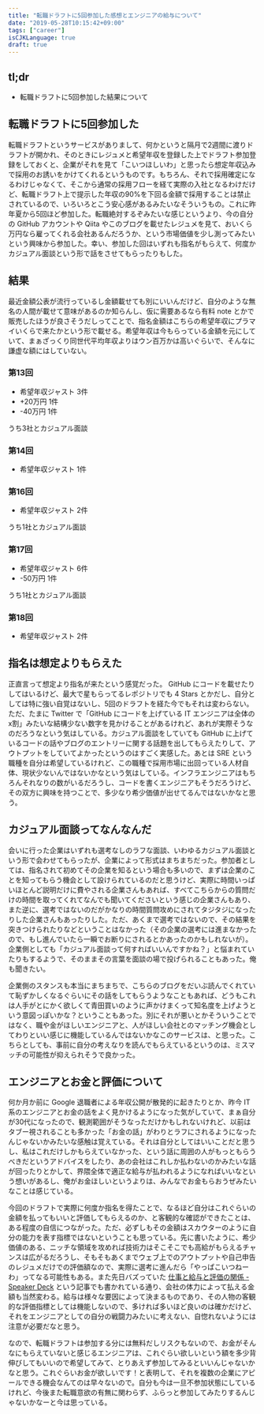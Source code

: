 ```yaml
---
title: "転職ドラフトに5回参加した感想とエンジニアの給与について"
date: "2019-05-28T10:15:42+09:00"
tags: ["career"]
isCJKLanguage: true
draft: true
---
```


## tl;dr

* 転職ドラフトに5回参加した結果について

## 転職ドラフトに5回参加した

転職ドラフトというサービスがありまして、何かというと隔月で2週間に渡りドラフトが開かれ、そのときにレジュメと希望年収を登録した上でドラフト参加登録をしておくと、企業がそれを見て「こいつほしいわ」と思ったら想定年収込みで採用のお誘いをかけてくれるというものです。もちろん、それで採用確定になるわけじゃなくて、そこから通常の採用フローを経て実際の入社となるわけだけど、転職ドラフト上で提示した年収の90%を下回る金額で採用することは禁止されているので、いろいろとこう安心感があるみたいなそういうもの。これに昨年夏から5回ほど参加した。転職絶対するぞみたいな感じというより、今の自分の GitHub アカウントや Qiita やこのブログを載せたレジュメを見て、おいくら万円なら雇ってくれる会社あるんだろうか、という市場価値を少し測ってみたいという興味から参加した。幸い、参加した回はいずれも指名がもらえて、何度かカジュアル面談という形で話をさせてもらったりもした。

## 結果

最近金額公表が流行っているし金額載せても別にいいんだけど、自分のような無名の人間が載せて意味があるのか知らんし、仮に需要あるなら有料 note とかで販売したほうが良さそうだしってことで、指名金額はこちらの希望年収にプラマイいくらで来たかという形で載せる。希望年収は今もらっている金額を元にしていて、まぁざっくり同世代平均年収よりはウン百万かは高いぐらいで、そんなに謙虚な額にはしていない。

### 第13回

* 希望年収ジャスト 3件
* +20万円 1件
* -40万円 1件

うち3社とカジュアル面談

### 第14回

* 希望年収ジャスト 1件

### 第16回

* 希望年収ジャスト 2件

うち1社とカジュアル面談

### 第17回

* 希望年収ジャスト 6件
* -50万円 1件

うち1社とカジュアル面談

### 第18回

* 希望年収ジャスト 2件

## 指名は想定よりもらえた

正直言って想定より指名が来たという感覚だった。 GitHub にコードを載せたりしてはいるけど、最大で星もらってるレポジトリでも 4 Stars とかだし、自分としては特に強い自覚はないし、5回のドラフトを経た今でもそれは変わらない。ただ、たまに Twitter で「GitHub にコードを上げている IT エンジニアは全体のx割」みたいな結構少ない数字を見かけることがあるけれど、あれが実際そうなのだろうなという気はしている。カジュアル面談をしていても GitHub に上げているコードの話やブログのエントリーに関する話題を出してもらえたりして、アウトプットをしていてよかったというのはすごく実感した。あとは SRE という職種を自分は希望しているけれど、この職種で採用市場に出回っている人材自体、現状少ないんではないかなという気はしている。インフラエンジニアはもちろんそれなりの数がいるだろうし、コードを書くエンジニアもそうだろうけど、その双方に興味を持つことで、多少なり希少価値が出せてるんではないかなと思う。

## カジュアル面談ってなんなんだ

会いに行った企業はいずれも選考なしのラフな面談、いわゆるカジュアル面談という形で会わせてもらったが、企業によって形式はまちまちだった。参加者としては、指名されて初めてその企業を知るという場合も多いので、まずは企業のことを知ってもらう機会として設けられているのだと思うけど、実際に時間いっぱいほとんど説明だけに費やされる企業さんもあれば、すべてこちらからの質問だけの時間を取ってくれてなんでも聞いてくださいという感じの企業さんもあり、また逆に、選考ではないのだがかなりの時間質問攻めにされてタジタジになったりした企業さんもあったりした。ただ、あくまで選考ではないので、その結果を突きつけられたりなどということはなかった（その企業の選考には進まなかったので、もし進んでいたら一瞬でお断りにされるとかあったのかもしれないが）。企業側としても「カジュアル面談って何すればいいんですかね？」と悩まれていたりもするようで、そのままその言葉を面談の場で投げられることもあった。俺も聞きたい。

企業側のスタンスも本当にまちまちで、こちらのブログをだいぶ読んでくれていて恥ずかしくなるぐらいにその話をしてもらうようなこともあれば、どうもこれは人手がとにかく欲しくて青田買いのように声かけまくって知名度を上げようという意図っぽいかな？ということもあった。別にそれが悪いとかそういうことではなく、職や金がほしいエンジニアと、人がほしい会社とのマッチング機会としてわりといい感じに機能しているんではないかなこのサービスは、と思った。こちらとしても、事前に自分の考えなりを読んでもらえているというのは、ミスマッチの可能性が抑えられそうで良かった。

## エンジニアとお金と評価について

何か月か前に Google 退職者による年収公開が散発的に起きたりとか、昨今 IT 系のエンジニアとお金の話をよく見かけるようになった気がしていて、まぁ自分が30代になったので、観測範囲がそうなっただけかもしれないけれど、以前はタブー視されることも多かった「お金の話」がわりとラフにされるようになったんじゃないかみたいな感触は覚えている。それは自分としてはいいことだと思うし、私はこれだけしかもらえていなかった、という話に周囲の人がもっともらうべきだというアドバイスをしたり、あの会社はこれしか払わないのかみたいな話が回ったりとかして、界隈全体で適正な給与が払われるようになればいいなという想いがあるし、俺がお金ほしいというよりは、みんなでお金もらおうぜみたいなことは感じている。

今回のドラフトで実際に何度か指名を得たことで、なるほど自分はこれぐらいの金額を払ってもいいと評価してもらえるのか、と客観的な確認ができたことは、ある程度の自信につながった。ただ、必ずしもその金額はスカウターのように自分の能力を表す指標ではないということも思っている。先に書いたように、希少価値のある、ニッチな領域を攻めれば技術力はそこそこでも高給がもらえるチャンスは広がるだろうし、そもそもあくまでウェブ上でのアウトプットや自己申告のレジュメだけでの評価額なので、実際に選考に進んだら「やっぱこいつねーわ」ってなる可能性もある。また先日バズっていた [仕事と給与と評価の関係 - Speaker Deck](https://speakerdeck.com/sogitani1107/shi-shi-togei-yu-toping-jia-falseguan-xi) という記事でも書かれている通り、会社の体力によって払える金額も当然変わる。給与は様々な要因によって決まるものであり、その人物の客観的な評価指標としては機能しないので、多ければ多いほど良いのは確かだけど、それをエンジニアとしての自分の戦闘力みたいに考えない、自惚れないようには注意が必要だなと思う。

なので、転職ドラフトは参加する分には無料だしリスクもないので、お金がそんなにもらえていないと感じるエンジニアは、これぐらい欲しいという額を多少背伸びしてもいいので希望してみて、とりあえず参加してみるといいんじゃないかなと思う。これぐらいお金が欲しいです！と表明して、それを複数の企業にアピールできる機会なんてのは早々ないので。自分も今は一旦不参加状態にしているけれど、今後また転職意欲の有無に関わらず、ふらっと参加してみたりするんじゃないかなーと今は思っている。

